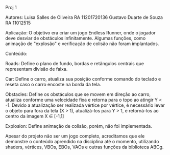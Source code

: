 Proj 1 

Autores:
  Luisa Salles de Oliveira  RA 11201720136
  Gustavo Duarte de Souza   RA 11012515
  
  
Aplicação:
  O objetivo era criar um jogo Endless Runner, onde o jogador deve desviar de obstáculos infinitamente.
  Algumas funções, como animação de "explosão" e verificação de colisão não foram implantados.
  

Conteúdo:

  Roads:
    Define o plano de fundo, bordas e retãngulos centrais que representam divisão de faixa.
  
  Car:
    Define o carro, atualiza sua posição conforme comando do teclado e reseta caso o carro encoste na borda da tela.
  
  Obstacles:
    Define os obstáculos que se movem em direção ao carro, atualiza conforme uma velocidade fixa e retorna para o topo ao atingir Y < -1.
    Devido a atualização ser realizada vértice por vértice, é necessário levar o objeto para fora da tela (X > 1), atualizá-los para Y > 1, e retorná-los ao centro da imagem X ∈       [-1,1]
  
  Explosion:
    Define animação de colisão, porém, não foi implementada.
  
Apesar do projeto não ser um jogo completo, acreditamos que ele demonstre o conteúdo aprendido na disciplina até o momento, utilizando shaders, vértices, VBOs, EBOs, VAOs e outras funções da biblioteca ABCg. 

  
